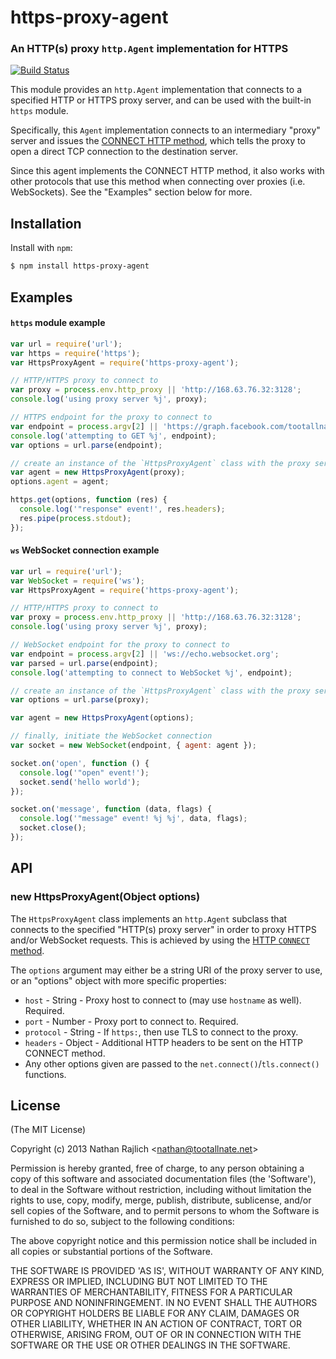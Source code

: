 # https-proxy-agent

### An HTTP\(s\) proxy `http.Agent` implementation for HTTPS

[![Build Status](https://github.com/TooTallNate/node-https-proxy-agent/workflows/Node%20CI/badge.svg)](https://github.com/TooTallNate/node-https-proxy-agent/actions?workflow=Node+CI)

This module provides an `http.Agent` implementation that connects to a specified HTTP or HTTPS proxy server, and can be used with the built-in `https` module.

Specifically, this `Agent` implementation connects to an intermediary "proxy" server and issues the [CONNECT HTTP method](http://en.wikipedia.org/wiki/HTTP_tunnel#HTTP_CONNECT_Tunneling), which tells the proxy to open a direct TCP connection to the destination server.

Since this agent implements the CONNECT HTTP method, it also works with other protocols that use this method when connecting over proxies \(i.e. WebSockets\). See the "Examples" section below for more.

## Installation

Install with `npm`:

```bash
$ npm install https-proxy-agent
```

## Examples

#### `https` module example

```javascript
var url = require('url');
var https = require('https');
var HttpsProxyAgent = require('https-proxy-agent');

// HTTP/HTTPS proxy to connect to
var proxy = process.env.http_proxy || 'http://168.63.76.32:3128';
console.log('using proxy server %j', proxy);

// HTTPS endpoint for the proxy to connect to
var endpoint = process.argv[2] || 'https://graph.facebook.com/tootallnate';
console.log('attempting to GET %j', endpoint);
var options = url.parse(endpoint);

// create an instance of the `HttpsProxyAgent` class with the proxy server information
var agent = new HttpsProxyAgent(proxy);
options.agent = agent;

https.get(options, function (res) {
  console.log('"response" event!', res.headers);
  res.pipe(process.stdout);
});
```

#### `ws` WebSocket connection example

```javascript
var url = require('url');
var WebSocket = require('ws');
var HttpsProxyAgent = require('https-proxy-agent');

// HTTP/HTTPS proxy to connect to
var proxy = process.env.http_proxy || 'http://168.63.76.32:3128';
console.log('using proxy server %j', proxy);

// WebSocket endpoint for the proxy to connect to
var endpoint = process.argv[2] || 'ws://echo.websocket.org';
var parsed = url.parse(endpoint);
console.log('attempting to connect to WebSocket %j', endpoint);

// create an instance of the `HttpsProxyAgent` class with the proxy server information
var options = url.parse(proxy);

var agent = new HttpsProxyAgent(options);

// finally, initiate the WebSocket connection
var socket = new WebSocket(endpoint, { agent: agent });

socket.on('open', function () {
  console.log('"open" event!');
  socket.send('hello world');
});

socket.on('message', function (data, flags) {
  console.log('"message" event! %j %j', data, flags);
  socket.close();
});
```

## API

### new HttpsProxyAgent\(Object options\)

The `HttpsProxyAgent` class implements an `http.Agent` subclass that connects to the specified "HTTP\(s\) proxy server" in order to proxy HTTPS and/or WebSocket requests. This is achieved by using the [HTTP `CONNECT` method](http://en.wikipedia.org/wiki/HTTP_tunnel#HTTP_CONNECT_Tunneling).

The `options` argument may either be a string URI of the proxy server to use, or an "options" object with more specific properties:

* `host` - String - Proxy host to connect to \(may use `hostname` as well\). Required.
* `port` - Number - Proxy port to connect to. Required.
* `protocol` - String - If `https:`, then use TLS to connect to the proxy.
* `headers` - Object - Additional HTTP headers to be sent on the HTTP CONNECT method.
* Any other options given are passed to the `net.connect()`/`tls.connect()` functions.

## License

\(The MIT License\)

Copyright \(c\) 2013 Nathan Rajlich &lt;nathan@tootallnate.net&gt;

Permission is hereby granted, free of charge, to any person obtaining a copy of this software and associated documentation files \(the 'Software'\), to deal in the Software without restriction, including without limitation the rights to use, copy, modify, merge, publish, distribute, sublicense, and/or sell copies of the Software, and to permit persons to whom the Software is furnished to do so, subject to the following conditions:

The above copyright notice and this permission notice shall be included in all copies or substantial portions of the Software.

THE SOFTWARE IS PROVIDED 'AS IS', WITHOUT WARRANTY OF ANY KIND, EXPRESS OR IMPLIED, INCLUDING BUT NOT LIMITED TO THE WARRANTIES OF MERCHANTABILITY, FITNESS FOR A PARTICULAR PURPOSE AND NONINFRINGEMENT. IN NO EVENT SHALL THE AUTHORS OR COPYRIGHT HOLDERS BE LIABLE FOR ANY CLAIM, DAMAGES OR OTHER LIABILITY, WHETHER IN AN ACTION OF CONTRACT, TORT OR OTHERWISE, ARISING FROM, OUT OF OR IN CONNECTION WITH THE SOFTWARE OR THE USE OR OTHER DEALINGS IN THE SOFTWARE.

